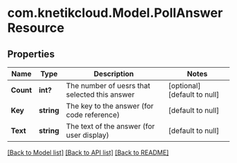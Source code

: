 # com.knetikcloud.Model.PollAnswerResource
## Properties

Name | Type | Description | Notes
------------ | ------------- | ------------- | -------------
**Count** | **int?** | The number of uesrs that selected this answer | [optional] [default to null]
**Key** | **string** | The key to the answer (for code reference) | [default to null]
**Text** | **string** | The text of the answer (for user display) | [default to null]

[[Back to Model list]](../README.md#documentation-for-models) [[Back to API list]](../README.md#documentation-for-api-endpoints) [[Back to README]](../README.md)

